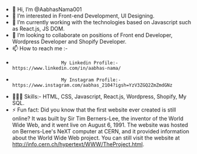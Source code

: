 - 👋 Hi, I’m @AabhasNama001
- 👀 I’m interested in Front-end Development, UI Designing.
- 🌱 I’m currently working with the technologies based on Javascript such as React.js, JS DOM.
- 💞️ I’m looking to collaborate on positions of Front end Developer, Wordpress Developer and Shopify Developer.
- 📫 How to reach me :-
-                       My Linkedin Profile:- https://www.linkedin.com/in/aabhas-nama/
-                       My Instagram Profile:- https://www.instagram.com/aabhas_2104?igsh=YzV3ZGQ2ZmZmdGNz
- 👨🏻‍💻 Skills:- HTML, CSS, Javascript, React.js, Wordpress, Shopify, My SQL.
- ⚡ Fun fact:  Did you know that the first website ever created is still online? It was built by Sir Tim Berners-Lee, the inventor of the World Wide Web, and it went live on August 6, 1991. The website was hosted on Berners-Lee's NeXT computer at CERN, and it provided information about the World Wide Web project. You can still visit the website at http://info.cern.ch/hypertext/WWW/TheProject.html.
          

<!---
AabhasNama001/AabhasNama001 is a ✨ special ✨ repository because its `README.md` (this file) appears on your GitHub profile.
You can click the Preview link to take a look at your changes.
--->

